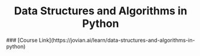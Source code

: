 <h1 align ="center"> Data Structures and Algorithms in Python</h1>
### [Course Link](https://jovian.ai/learn/data-structures-and-algorithms-in-python)
